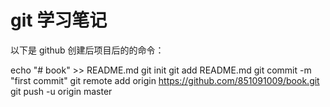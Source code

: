 # git 学习笔记

以下是 github 创建后项目后的的命令：

echo "# book" >> README.md
git init
git add README.md
git commit -m "first commit"
git remote add origin https://github.com/851091009/book.git
git push -u origin master
